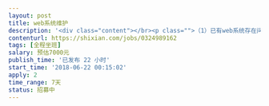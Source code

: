 ```yaml
---                
layout: post       
title: web系统维护           
description: '<div class="content"></br><p class="">（1）已有web系统存在问题，需要完善；</br><br/>（2）系统设计文档不全，需要分析已有程序，进行系统问题修复。</br><br/>（3）需要人员驻场研发，需求时间一周。如果水平高，可兼职，晚上到现场完成开发工作也可以，算工时费用。</p></br></div>'     
contenturl: https://shixian.com/jobs/0324989162      
tags: [全程坐班]            
salary: 预估7000元          
publish_time: '已发布 22 小时'         
start_time: '2018-06-22 00:15:02'           
apply: 2                   
time_range: 7天              
status: 招募中                  
---                 
```

